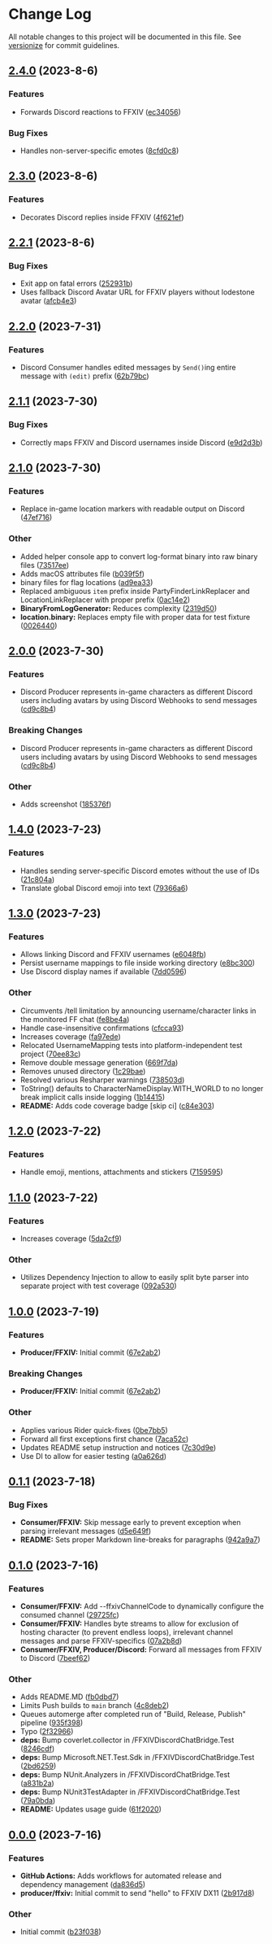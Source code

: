 # Change Log

All notable changes to this project will be documented in this file. See [versionize](https://github.com/versionize/versionize) for commit guidelines.

<a name="2.4.0"></a>
## [2.4.0](https://www.github.com/ViMaSter/FFXIVDiscordChatBridge/releases/tag/v2.4.0) (2023-8-6)

### Features

* Forwards Discord reactions to FFXIV ([ec34056](https://www.github.com/ViMaSter/FFXIVDiscordChatBridge/commit/ec3405642464209945279d2fcf7f35d7d5772c7e))

### Bug Fixes

* Handles non-server-specific emotes ([8cfd0c8](https://www.github.com/ViMaSter/FFXIVDiscordChatBridge/commit/8cfd0c889620d57c1701d4e43e0839f2ac37037d))

<a name="2.3.0"></a>
## [2.3.0](https://www.github.com/ViMaSter/FFXIVDiscordChatBridge/releases/tag/v2.3.0) (2023-8-6)

### Features

* Decorates Discord replies inside FFXIV ([4f621ef](https://www.github.com/ViMaSter/FFXIVDiscordChatBridge/commit/4f621ef6f481137c177e1eaa413bfb44a6387d70))

<a name="2.2.1"></a>
## [2.2.1](https://www.github.com/ViMaSter/FFXIVDiscordChatBridge/releases/tag/v2.2.1) (2023-8-6)

### Bug Fixes

* Exit app on fatal errors ([252931b](https://www.github.com/ViMaSter/FFXIVDiscordChatBridge/commit/252931b335e07cd7e2c738ab43d0cbc9060c0472))
* Uses fallback Discord Avatar URL for FFXIV players without lodestone avatar ([afcb4e3](https://www.github.com/ViMaSter/FFXIVDiscordChatBridge/commit/afcb4e3a404cf1b0950abf6aa32a447c0e7a291b))

<a name="2.2.0"></a>
## [2.2.0](https://www.github.com/ViMaSter/FFXIVDiscordChatBridge/releases/tag/v2.2.0) (2023-7-31)

### Features

* Discord Consumer handles edited messages by `Send()`ing entire message with `(edit)` prefix ([62b79bc](https://www.github.com/ViMaSter/FFXIVDiscordChatBridge/commit/62b79bc6c03643a41db60a38e3324abf5de4aea6))

<a name="2.1.1"></a>
## [2.1.1](https://www.github.com/ViMaSter/FFXIVDiscordChatBridge/releases/tag/v2.1.1) (2023-7-30)

### Bug Fixes

* Correctly maps FFXIV and Discord usernames inside Discord ([e9d2d3b](https://www.github.com/ViMaSter/FFXIVDiscordChatBridge/commit/e9d2d3b9bd45b2236299da7e5e2a993ce7ffeb40))

<a name="2.1.0"></a>
## [2.1.0](https://www.github.com/ViMaSter/FFXIVDiscordChatBridge/releases/tag/v2.1.0) (2023-7-30)

### Features

* Replace in-game <flag> location markers with readable output on Discord ([47ef716](https://www.github.com/ViMaSter/FFXIVDiscordChatBridge/commit/47ef716928f1bf93ceeae3b2df38c435738fb486))

### Other

* Added helper console app to convert log-format binary into raw binary files ([73517ee](https://www.github.com/ViMaSter/FFXIVDiscordChatBridge/commit/73517eee1d61b614cf10e3f1e5fda0e4dc7e0c6f))
* Adds macOS attributes file ([b039f5f](https://www.github.com/ViMaSter/FFXIVDiscordChatBridge/commit/b039f5f58f6f8bbce9bacf59c44031f7769e7583))
* binary files for flag locations ([ad9ea33](https://www.github.com/ViMaSter/FFXIVDiscordChatBridge/commit/ad9ea33740162cb87b6ccbe232af8ab8b017a372))
* Replaced ambiguous `item` prefix inside PartyFinderLinkReplacer and LocationLinkReplacer with proper prefix ([0ac14e2](https://www.github.com/ViMaSter/FFXIVDiscordChatBridge/commit/0ac14e278be90e29a839da44f1d7ff4ee8493fc2))
* **BinaryFromLogGenerator:** Reduces complexity ([2319d50](https://www.github.com/ViMaSter/FFXIVDiscordChatBridge/commit/2319d5054aa57389d3e170e604533467746670ed))
* **location.binary:** Replaces empty file with proper data for test fixture ([0026440](https://www.github.com/ViMaSter/FFXIVDiscordChatBridge/commit/00264407d7852a6f04571b7adf9abcd9a32cf009))

<a name="2.0.0"></a>
## [2.0.0](https://www.github.com/ViMaSter/FFXIVDiscordChatBridge/releases/tag/v2.0.0) (2023-7-30)

### Features

* Discord Producer represents in-game characters as different Discord users including avatars by using Discord Webhooks to send messages ([cd9c8b4](https://www.github.com/ViMaSter/FFXIVDiscordChatBridge/commit/cd9c8b47b08c5fcafbd2abc74b4f3e3cc9e6c1d2))

### Breaking Changes

* Discord Producer represents in-game characters as different Discord users including avatars by using Discord Webhooks to send messages ([cd9c8b4](https://www.github.com/ViMaSter/FFXIVDiscordChatBridge/commit/cd9c8b47b08c5fcafbd2abc74b4f3e3cc9e6c1d2))

### Other

* Adds screenshot ([185376f](https://www.github.com/ViMaSter/FFXIVDiscordChatBridge/commit/185376f7d8934eefc11d7fb8bb164bc9fb8311ce))

<a name="1.4.0"></a>
## [1.4.0](https://www.github.com/ViMaSter/FFXIVDiscordChatBridge/releases/tag/v1.4.0) (2023-7-23)

### Features

* Handles sending server-specific Discord emotes without the use of IDs ([21c804a](https://www.github.com/ViMaSter/FFXIVDiscordChatBridge/commit/21c804a4150fa052c620a7ccee0541d41e81842b))
* Translate global Discord emoji into text ([79366a6](https://www.github.com/ViMaSter/FFXIVDiscordChatBridge/commit/79366a66572b4c8f739c7f6b16bea2f0ed376b26))

<a name="1.3.0"></a>
## [1.3.0](https://www.github.com/ViMaSter/FFXIVDiscordChatBridge/releases/tag/v1.3.0) (2023-7-23)

### Features

* Allows linking Discord and FFXIV usernames ([e6048fb](https://www.github.com/ViMaSter/FFXIVDiscordChatBridge/commit/e6048fb7ced42dcf4ad843dadef1c04153bddefc))
* Persist username mappings to file inside working directory ([e8bc300](https://www.github.com/ViMaSter/FFXIVDiscordChatBridge/commit/e8bc30001cdc66a7971a660005d33bb26c77acb4))
* Use Discord display names if available ([7dd0596](https://www.github.com/ViMaSter/FFXIVDiscordChatBridge/commit/7dd05969e20a926ea4d667ae6603b6c7c2b65bdf))

### Other

* Circumvents /tell limitation by announcing username/character links in the monitored FF chat ([fe8be4a](https://www.github.com/ViMaSter/FFXIVDiscordChatBridge/commit/fe8be4a15b5a23af4efa3ce047817cadb23aafee))
* Handle case-insensitive confirmations ([cfcca93](https://www.github.com/ViMaSter/FFXIVDiscordChatBridge/commit/cfcca93082b2583d20b5b774914088c29eacc277))
* Increases coverage ([fa97ede](https://www.github.com/ViMaSter/FFXIVDiscordChatBridge/commit/fa97ede81be0470a403f283f8b6b19d6ce9cd69a))
* Relocated UsernameMapping tests into platform-independent test project ([70ee83c](https://www.github.com/ViMaSter/FFXIVDiscordChatBridge/commit/70ee83c7485a1f7ead1a896eaa50d83eb6e00697))
* Remove double message generation ([669f7da](https://www.github.com/ViMaSter/FFXIVDiscordChatBridge/commit/669f7dad9afe1779afedfd2bd96a74fd1c26bbd4))
* Removes unused directory ([1c29bae](https://www.github.com/ViMaSter/FFXIVDiscordChatBridge/commit/1c29baed74d0a14dcccad87092b2867505a0f8b2))
* Resolved various Resharper warnings ([738503d](https://www.github.com/ViMaSter/FFXIVDiscordChatBridge/commit/738503d9d227d04111b6a4e1afeea39d86bf6723))
* ToString() defaults to CharacterNameDisplay.WITH_WORLD to no longer break implicit calls inside logging ([1b14415](https://www.github.com/ViMaSter/FFXIVDiscordChatBridge/commit/1b1441523aa73c68de3e626ff78aac7e200222fb))
* **README:** Adds code coverage badge [skip ci] ([c84e303](https://www.github.com/ViMaSter/FFXIVDiscordChatBridge/commit/c84e303a6eb9fe021cfef1e318820ac9e5385560))

<a name="1.2.0"></a>
## [1.2.0](https://www.github.com/ViMaSter/FFXIVDiscordChatBridge/releases/tag/v1.2.0) (2023-7-22)

### Features

* Handle emoji, mentions, attachments and stickers ([7159595](https://www.github.com/ViMaSter/FFXIVDiscordChatBridge/commit/715959573397dc9b7d0c43daada4a698daf40b3c))

<a name="1.1.0"></a>
## [1.1.0](https://www.github.com/ViMaSter/FFXIVDiscordChatBridge/releases/tag/v1.1.0) (2023-7-22)

### Features

* Increases coverage ([5da2cf9](https://www.github.com/ViMaSter/FFXIVDiscordChatBridge/commit/5da2cf9f833ac45ca74d98039ff15f77a91d04b2))

### Other

* Utilizes Dependency Injection to allow to easily split byte parser into separate project with test coverage ([092a530](https://www.github.com/ViMaSter/FFXIVDiscordChatBridge/commit/092a530d2e8ec7267a906ceec00096752db959b0))

<a name="1.0.0"></a>
## [1.0.0](https://www.github.com/ViMaSter/FFXIVDiscordChatBridge/releases/tag/v1.0.0) (2023-7-19)

### Features

* **Producer/FFXIV:** Initial commit ([67e2ab2](https://www.github.com/ViMaSter/FFXIVDiscordChatBridge/commit/67e2ab217f225155e50c9786bcb9bb474b1cf730))

### Breaking Changes

* **Producer/FFXIV:** Initial commit ([67e2ab2](https://www.github.com/ViMaSter/FFXIVDiscordChatBridge/commit/67e2ab217f225155e50c9786bcb9bb474b1cf730))

### Other

* Applies various Rider quick-fixes ([0be7bb5](https://www.github.com/ViMaSter/FFXIVDiscordChatBridge/commit/0be7bb5eaece64d949245f751d197cc5224c3d7f))
* Forward all first exceptions first chance ([7aca52c](https://www.github.com/ViMaSter/FFXIVDiscordChatBridge/commit/7aca52c883263ac850ce2979e2b916a38ddae695))
* Updates README setup instruction and notices ([7c30d9e](https://www.github.com/ViMaSter/FFXIVDiscordChatBridge/commit/7c30d9e86753fa915ac483f464b28f8c5320879f))
* Use DI to allow for easier testing ([a0a626d](https://www.github.com/ViMaSter/FFXIVDiscordChatBridge/commit/a0a626dc59ed8783f78253ba9d8a1d0c8c35f041))

<a name="0.1.1"></a>
## [0.1.1](https://www.github.com/ViMaSter/FFXIVDiscordChatBridge/releases/tag/v0.1.1) (2023-7-18)

### Bug Fixes

* **Consumer/FFXIV:** Skip message early to prevent exception when parsing irrelevant messages ([d5e649f](https://www.github.com/ViMaSter/FFXIVDiscordChatBridge/commit/d5e649feb770d1ccf1f88a6ee2941cddd421a1e2))
* **README:** Sets proper Markdown line-breaks for paragraphs ([942a9a7](https://www.github.com/ViMaSter/FFXIVDiscordChatBridge/commit/942a9a744c2f31fc74d7811299438895035bf902))

<a name="0.1.0"></a>
## [0.1.0](https://www.github.com/ViMaSter/FFXIVDiscordChatBridge/releases/tag/v0.1.0) (2023-7-16)

### Features

* **Consumer/FFXIV:** Add --ffxivChannelCode to dynamically configure the consumed channel ([29725fc](https://www.github.com/ViMaSter/FFXIVDiscordChatBridge/commit/29725fc029a4bed4fbc0afb097b32786e826f2ad))
* **Consumer/FFXIV:** Handles byte streams to allow for exclusion of hosting character (to prevent endless loops), irrelevant channel messages and parse FFXIV-specifics ([07a2b8d](https://www.github.com/ViMaSter/FFXIVDiscordChatBridge/commit/07a2b8d506267f1282547015b86c0019db836bde))
* **Consumer/FFXIV, Producer/Discord:** Forward all messages from FFXIV to Discord ([7beef62](https://www.github.com/ViMaSter/FFXIVDiscordChatBridge/commit/7beef62bb8cdab7a750b7996d38e479b55904574))

### Other

* Adds README.MD ([fb0dbd7](https://www.github.com/ViMaSter/FFXIVDiscordChatBridge/commit/fb0dbd744ec6b96bcea99a8d833b62042d0d2bea))
* Limits Push builds to `main` branch ([4c8deb2](https://www.github.com/ViMaSter/FFXIVDiscordChatBridge/commit/4c8deb256782b8ad872986cddcef605ef639a017))
* Queues automerge after completed run of "Build, Release, Publish" pipeline ([935f398](https://www.github.com/ViMaSter/FFXIVDiscordChatBridge/commit/935f39896c452c619414f8c3b1a78c450170c4eb))
* Typo ([2f32966](https://www.github.com/ViMaSter/FFXIVDiscordChatBridge/commit/2f3296675709bde36c0affab3ca7e30f97009f67))
* **deps:** Bump coverlet.collector in /FFXIVDiscordChatBridge.Test ([8246cdf](https://www.github.com/ViMaSter/FFXIVDiscordChatBridge/commit/8246cdf170beed44a3a108bcae678a276b940ea3))
* **deps:** Bump Microsoft.NET.Test.Sdk in /FFXIVDiscordChatBridge.Test ([2bd6259](https://www.github.com/ViMaSter/FFXIVDiscordChatBridge/commit/2bd6259418387ca9c1f02a0b350c5a4b31f63bd6))
* **deps:** Bump NUnit.Analyzers in /FFXIVDiscordChatBridge.Test ([a831b2a](https://www.github.com/ViMaSter/FFXIVDiscordChatBridge/commit/a831b2ad84252d83fe7ffae788172e230266c211))
* **deps:** Bump NUnit3TestAdapter in /FFXIVDiscordChatBridge.Test ([79a0bda](https://www.github.com/ViMaSter/FFXIVDiscordChatBridge/commit/79a0bdacddf4159440e75188d876dbec63bec2d5))
* **README:** Updates usage guide ([61f2020](https://www.github.com/ViMaSter/FFXIVDiscordChatBridge/commit/61f2020d292bd2c2275eb34a502126a9bcbe47a1))

<a name="0.0.0"></a>
## [0.0.0](https://www.github.com/ViMaSter/FFXIVDiscordChatBridge/releases/tag/v0.0.0) (2023-7-16)

### Features

* **GitHub Actions:** Adds workflows for automated release and dependency management ([da836d5](https://www.github.com/ViMaSter/FFXIVDiscordChatBridge/commit/da836d54672b8ba6a8180858e1c19c04c48e692c))
* **producer/ffxiv:** Initial commit to send "hello" to FFXIV DX11 ([2b917d8](https://www.github.com/ViMaSter/FFXIVDiscordChatBridge/commit/2b917d8a9acb30f505c5ca07b46e910b31434380))

### Other

* Initial commit ([b23f038](https://www.github.com/ViMaSter/FFXIVDiscordChatBridge/commit/b23f038e695a386e491ed58da2b09f227acc52d1))

